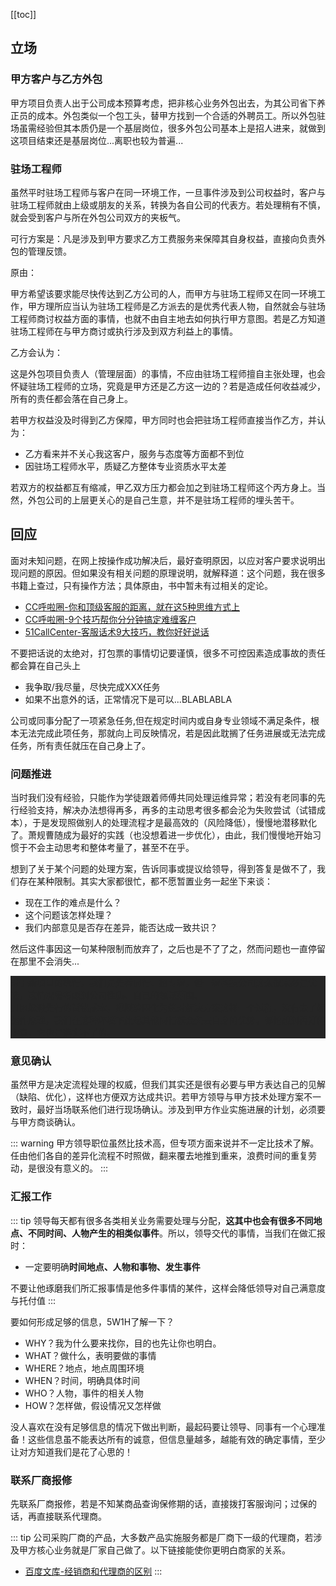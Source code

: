 [[toc]]

## 立场

### 甲方客户与乙方外包

甲方项目负责人出于公司成本预算考虑，把非核心业务外包出去，为其公司省下养正员的成本。外包类似一个包工头，替甲方找到一个合适的外聘员工。所以外包驻场虽需经验但其本质仍是一个基层岗位，很多外包公司基本上是招人进来，就做到这项目结束还是基层岗位...离职也较为普遍...

### 驻场工程师

虽然平时驻场工程师与客户在同一环境工作，一旦事件涉及到公司权益时，客户与驻场工程师就由上级或朋友的关系，转换为各自公司的代表方。若处理稍有不慎，就会受到客户与所在外包公司双方的夹板气。

可行方案是：凡是涉及到甲方要求乙方工费服务来保障其自身权益，直接向负责外包的管理反馈。

原由：

甲方希望该要求能尽快传达到乙方公司的人，而甲方与驻场工程师又在同一环境工作，甲方理所应当认为驻场工程师是乙方派去的是优秀代表人物，自然就会与驻场工程师商讨权益方面的事情，也就不由自主地去如何执行甲方意图。若是乙方知道驻场工程师在与甲方商讨或执行涉及到双方利益上的事情。

乙方会认为：

这是外包项目负责人（管理层面）的事情，不应由驻场工程师擅自主张处理，也会怀疑驻场工程师的立场，究竟是甲方还是乙方这一边的？若是造成任何收益减少，所有的责任都会落在自己身上。

若甲方权益没及时得到乙方保障，甲方同时也会把驻场工程师直接当作乙方，并认为：

* 乙方看来并不关心我这客户，服务与态度等方面都不到位
* 因驻场工程师水平，质疑乙方整体专业资质水平太差

若双方的权益都互有缩减，甲乙双方压力都会加之到驻场工程师这个丙方身上。当然，外包公司的上层更关心的是自己生意，并不是驻场工程师的埋头苦干。

## 回应

面对未知问题，在网上按操作成功解决后，最好查明原因，以应对客户要求说明出现问题的原因。但如果没有相关问题的原理说明，就解释道：这个问题，我在很多书籍上查过，只有操作方法；具体原由，书中暂未有过相关的定论。

* [CC呼啦圈-你和顶级客服的距离，就在这5种思维方式上 ](https://www.sohu.com/a/367887061_659969)
* [CC呼啦圈-9个技巧帮你分分钟搞定难缠客户](https://www.sohu.com/a/361679630_659969)
* [51CallCenter-客服话术9大技巧，教你好好说话](http://www.51callcenter.com/newsinfo/150/3579743/)

不要把话说的太绝对，打包票的事情切记要谨慎，很多不可控因素造成事故的责任都会算在自己头上

* 我争取/我尽量，尽快完成XXX任务
* 如果不出意外的话，正常情况下是可以...BLABLABLA

公司或同事分配了一项紧急任务,但在规定时间内或自身专业领域不满足条件，根本无法完成此项任务，那就向上司反映情况，若是因此耽搁了任务进展或无法完成任务，所有责任就压在自己身上了。


### 问题推进

当时我们没有经验，只能作为学徒跟着师傅共同处理运维异常；若没有老同事的先行经验支持，解决办法想得再多，再多的主动思考很多都会沦为失败尝试（试错成本），于是发现照做别人的处理流程才是最高效的（风险降低），慢慢地潜移默化了。萧规曹随成为最好的实践（也没想着进一步优化），由此，我们慢慢地开始习惯于不会主动思考和整体考量了，甚至不在乎。

想到了关于某个问题的处理方案，告诉同事或提议给领导，得到答复是做不了，我们存在某种限制。其实大家都很忙，都不愿暂置业务一起坐下来谈：

* 现在工作的难点是什么？
* 这个问题该怎样处理？
* 我们内部意见是否存在差异，能否达成一致共识？

然后这件事因这一句某种限制而放弃了，之后也是不了了之，然而问题也一直停留在那里不会消失...

<p style="background-color: #252525;color: #252525;text-decoration:none;" href="javascript:void(0);"  onmouseover="this.style.color='blue';">
对于新项目的执行，我们是先看同行、招专家，但一家科技公司这么做未必是优选，这情况需考虑到公司性质、自己的领域范围。<br>
只因躲避先行的试错成本，把经验固化为绝对解决方案这样一个过程，没有去了解运作原理，我们在这种环境下比起其他同行就会失去自身的优势。哪怕想到再好的主意，它也是落实不了的。
</p>

### 意见确认

虽然甲方是决定流程处理的权威，但我们其实还是很有必要与甲方表达自己的见解（缺陷、优化），这样也方便双方达成共识。若甲方领导与甲方技术处理方案不一致时，最好当场联系他们进行现场确认。涉及到甲方作业实施进展的计划，必须要与甲方商谈确认。

::: warning
甲方领导职位虽然比技术高，但专项方面来说并不一定比技术了解。任由他们各自的差异化流程不时照做，翻来覆去地推到重来，浪费时间的重复劳动，是很没有意义的。
:::

### 汇报工作

::: tip
领导每天都有很多各类相关业务需要处理与分配，**这其中也会有很多不同地点、不同时间、人物产生的相类似事件**。所以，领导交代的事情，当我们在做汇报时：
* 一定要明确**时间地点、人物和事物、发生事件**

不要让他琢磨我们所汇报事情是他多件事情的某件，这样会降低领导对自己满意度与托付值
:::

要如何形成足够的信息，5W1H了解一下？

* WHY？我为什么要来找你，目的也先让你也明白。
* WHAT？做什么，表明要做的事情
* WHERE？地点，地点周围环境
* WHEN？时间，明确具体时间
* WHO？人物，事件的相关人物
* HOW？怎样做，假设情况又怎样做

没人喜欢在没有足够信息的情况下做出判断，最起码要让领导、同事有一个心理准备！这些信息虽不能表达所有的诚意，但信息量越多，越能有效的确定事情，至少让对方知道我们是花了心思的！

### 联系厂商报修

先联系厂商报修，若是不知某商品查询保修期的话，直接拨打客服询问；过保的话，再直接联系代理商。

::: tip
公司采购厂商的产品，大多数产品实施服务都是厂商下一级的代理商，若涉及甲方核心业务就是厂家自己做了。以下链接能使你更明白商家的关系。
* [百度文库-经销商和代理商的区别](https://wenku.baidu.com/view/1b8067b9dc36a32d7375a417866fb84ae45cc389.html)
:::


<!-- 
<a href="javascript:void(0);" onmouseover="this.style.color='red';" onmouseout="this.style.color='blue';" onclick="this.style.color= 'white';">测试</a>
 -->
